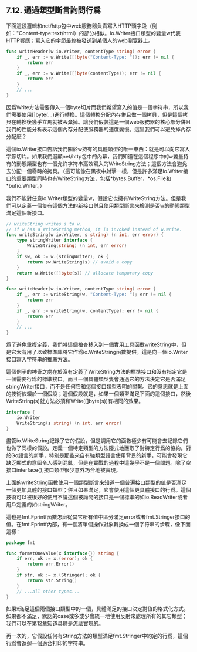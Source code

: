 ## 7.12. 通過類型斷言詢問行爲
下面這段邏輯和net/http包中web服務器負責寫入HTTP頭字段（例如："Content-type:text/html）的部分相似。io.Writer接口類型的變量w代表HTTP響應；寫入它的字節最終被發送到某個人的web瀏覽器上。
```go
func writeHeader(w io.Writer, contentType string) error {
    if _, err := w.Write([]byte("Content-Type: ")); err != nil {
        return err
    }
    if _, err := w.Write([]byte(contentType)); err != nil {
        return err
    }
    // ...
}
```
因爲Write方法需要傳入一個byte切片而我們希望寫入的值是一個字符串，所以我們需要使用[]byte(...)進行轉換。這個轉換分配內存併且做一個拷貝，但是這個拷貝在轉換後幾乎立馬就被丟棄掉。讓我們假裝這是一個web服務器的核心部分併且我們的性能分析表示這個內存分配使服務器的速度變慢。這里我們可以避免掉內存分配麽？

這個io.Writer接口告訴我們關於w持有的具體類型的唯一東西：就是可以向它寫入字節切片。如果我們迴顧net/http包中的內幕，我們知道在這個程序中的w變量持有的動態類型也有一個允許字符串高效寫入的WriteString方法；這個方法會避免去分配一個零時的拷貝。（這可能像在黑夜中射擊一樣，但是許多滿足io.Writer接口的重要類型同時也有WriteString方法，包括\*bytes.Buffer，\*os.File和\*bufio.Writer。）

我們不能對任意io.Writer類型的變量w，假設它也擁有WriteString方法。但是我們可以定義一個隻有這個方法的新接口併且使用類型斷言來檢測是否w的動態類型滿足這個新接口。
```go
// writeString writes s to w.
// If w has a WriteString method, it is invoked instead of w.Write.
func writeString(w io.Writer, s string) (n int, err error) {
    type stringWriter interface {
        WriteString(string) (n int, err error)
    }
    if sw, ok := w.(stringWriter); ok {
        return sw.WriteString(s) // avoid a copy
    }
    return w.Write([]byte(s)) // allocate temporary copy
}

func writeHeader(w io.Writer, contentType string) error {
    if _, err := writeString(w, "Content-Type: "); err != nil {
        return err
    }
    if _, err := writeString(w, contentType); err != nil {
        return err
    }
    // ...
}
```
爲了避免重複定義，我們將這個檢査移入到一個實用工具函數writeString中，但是它太有用了以致標準庫將它作爲io.WriteString函數提供。這是向一個io.Writer接口寫入字符串的推薦方法。

這個例子的神奇之處在於沒有定義了WriteString方法的標準接口和沒有指定它是一個需要行爲的標準接口。而且一個具體類型隻會通過它的方法決定它是否滿足stringWriter接口，而不是任何它和這個接口類型表明的關繫。它的意思就是上面的技術依賴於一個假設；這個假設就是，如果一個類型滿足下面的這個接口，然後WriteString(s)就方法必須和Write([]byte(s))有相同的效果。
```go
interface {
    io.Writer
    WriteString(s string) (n int, err error)
}
```
盡管io.WriteString記録了它的假設，但是調用它的函數極少有可能會去記録它們也做了同樣的假設。定義一個特定類型的方法隱式地獲取了對特定行爲的協約。對於Go語言的新手，特别是那些來自有強類型語言使用背景的新手，可能會發現它缺乏顯式的意圖令人感到混亂，但是在實戰的過程中這幾乎不是一個問題。除了空接口interface{},接口類型很少意外巧合地被實現。

上面的writeString函數使用一個類型斷言來知道一個普遍接口類型的值是否滿足一個更加具體的接口類型；併且如果滿足，它會使用這個更具體接口的行爲。這個技術可以被很好的使用不論這個被詢問的接口是一個標準的如io.ReadWriter或者用戶定義的如stringWriter。

這也是fmt.Fprintf函數怎麽從其它所有值中區分滿足error或者fmt.Stringer接口的值。在fmt.Fprintf內部，有一個將單個操作對象轉換成一個字符串的步驟，像下面這樣：
```go
package fmt

func formatOneValue(x interface{}) string {
    if err, ok := x.(error); ok {
        return err.Error()
    }
    if str, ok := x.(Stringer); ok {
        return str.String()
    }
    // ...all other types...
}
```
如果x滿足這個兩個接口類型中的一個，具體滿足的接口決定對值的格式化方式。如果都不滿足，默認的case或多或少會統一地使用反射來處理所有的其它類型；我們可以在第12章知道具體是怎麽實現的。

再一次的，它假設任何有String方法的類型滿足fmt.Stringer中約定的行爲，這個行爲會返迴一個適合打印的字符串。

